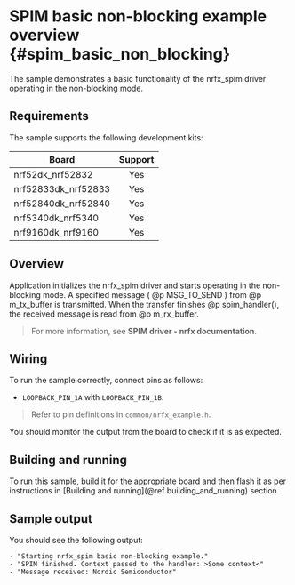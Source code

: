# SPIM basic non-blocking example overview {#spim_basic_non_blocking}

The sample demonstrates a basic functionality of the nrfx_spim driver operating in the non-blocking mode.

## Requirements

The sample supports the following development kits:

| **Board**           | **Support** |
|---------------------|:-----------:|
| nrf52dk_nrf52832    |     Yes     |
| nrf52833dk_nrf52833 |     Yes     |
| nrf52840dk_nrf52840 |     Yes     |
| nrf5340dk_nrf5340   |     Yes     |
| nrf9160dk_nrf9160   |     Yes     |

## Overview

Application initializes the nrfx_spim driver and starts operating in the non-blocking mode.
A specified message ( @p MSG_TO_SEND ) from @p m_tx_buffer is transmitted.
When the transfer finishes @p spim_handler(), the received message is read from @p m_rx_buffer.

> For more information, see **SPIM driver - nrfx documentation**.

## Wiring

To run the sample correctly, connect pins as follows:
* `LOOPBACK_PIN_1A` with `LOOPBACK_PIN_1B`.

> Refer to pin definitions in `common/nrfx_example.h`.

You should monitor the output from the board to check if it is as expected.

## Building and running

To run this sample, build it for the appropriate board and then flash it as per instructions in [Building and running](@ref building_and_running) section.
## Sample output

You should see the following output:

```
- "Starting nrfx_spim basic non-blocking example."
- "SPIM finished. Context passed to the handler: >Some context<"
- "Message received: Nordic Semiconductor"
```
